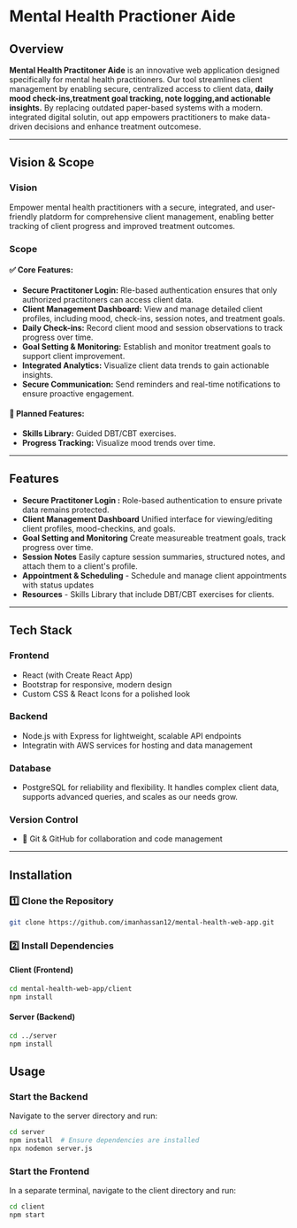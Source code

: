 # Mental Health Practioner Aide

## Overview

**Mental Health Practitoner Aide** is an innovative web application designed specifically for mental health practitioners. Our tool streamlines client management by enabling secure, centralized access to client data, **daily mood check-ins,treatment goal tracking, note logging,and actionable insights.** By replacing outdated paper-based systems with a modern. integrated digital solutin, out app empowers practitioners to make data-driven decisions and enhance treatment outcomese. 

---

## Vision & Scope

### **Vision**
Empower mental health practitioners with a secure, integrated, and user-friendly platdorm for comprehensive client management, enabling better tracking of client progress and improved treatment outcomes.

### **Scope**
#### ✅ **Core Features:**
- **Secure Practitoner Login:** Rle-based authentication ensures that only authorized practitoners can access client data.
- **Client Management Dashboard:** View and manage detailed client profiles, including mood, check-ins, session notes, and treatment goals.
- **Daily Check-ins:** Record client mood and session observations to track progress over time.
- **Goal Setting & Monitoring:** Establish and monitor treatment goals to support client improvement.
- **Integrated Analytics:** Visualize client data trends to gain actionable insights.
- **Secure Communication:** Send reminders and real-time notifications to ensure proactive engagement.
#### 🔮 **Planned Features:**
- **Skills Library:** Guided DBT/CBT exercises.
- **Progress Tracking:** Visualize mood trends over time.

---

## Features

- **Secure Practitoner Login :** Role-based authentication to ensure private data remains protected. 
- **Client Management Dashboard**  Unified interface for viewing/editing client profiles, mood-checkins, and goals.
- **Goal Setting and Monitoring** Create measureable treatment goals, track progress over time.
- **Session Notes** Easily capture session summaries, structured notes, and attach them to a client's profile. 
- **Appointment & Scheduling** - Schedule and manage client appointments with status updates
- **Resources** - Skills Library that include DBT/CBT exercises for clients. 

---

## Tech Stack

### **Frontend**
- React (with Create React App)
- Bootstrap for responsive, modern design
- Custom CSS & React Icons for a polished look

### **Backend**
- Node.js with Express for lightweight, scalable API endpoints
- Integratin with AWS services for hosting and data management

### **Database**
- PostgreSQL for reliability and flexibility. It handles complex client data, supports advanced queries, and scales as our needs grow.

### **Version Control**
- 🔄 Git & GitHub for collaboration and code management

---
## Installation

### 1️⃣ Clone the Repository
```bash
git clone https://github.com/imanhassan12/mental-health-web-app.git
```

### 2️⃣ Install Dependencies

#### Client (Frontend)
```bash
cd mental-health-web-app/client
npm install
```

#### Server (Backend)
```bash
cd ../server
npm install
```

## Usage

### Start the Backend

Navigate to the server directory and run:
```bash
cd server
npm install  # Ensure dependencies are installed
npx nodemon server.js
```

### Start the Frontend

In a separate terminal, navigate to the client directory and run:
```bash
cd client
npm start
```

